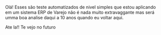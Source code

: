 Olá! Esses são teste automatizados de nivel simples que estou aplicando em um sistema ERP de Varejo
não é nada muito extravaggante mas será umma boa analise daqui a 10 anos quando eu voltar aqui.

Ate la!! Te vejo no futuro 
